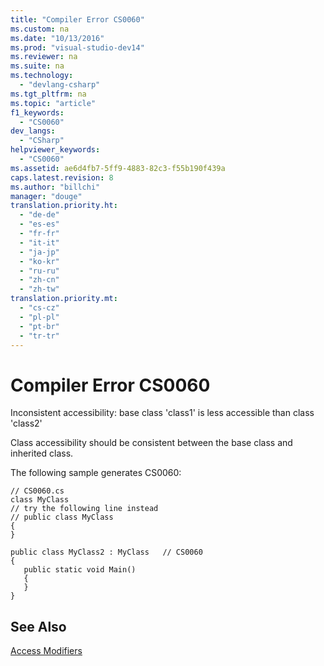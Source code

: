 ```yaml
---
title: "Compiler Error CS0060"
ms.custom: na
ms.date: "10/13/2016"
ms.prod: "visual-studio-dev14"
ms.reviewer: na
ms.suite: na
ms.technology: 
  - "devlang-csharp"
ms.tgt_pltfrm: na
ms.topic: "article"
f1_keywords: 
  - "CS0060"
dev_langs: 
  - "CSharp"
helpviewer_keywords: 
  - "CS0060"
ms.assetid: ae6d4fb7-5ff9-4883-82c3-f55b190f439a
caps.latest.revision: 8
ms.author: "billchi"
manager: "douge"
translation.priority.ht: 
  - "de-de"
  - "es-es"
  - "fr-fr"
  - "it-it"
  - "ja-jp"
  - "ko-kr"
  - "ru-ru"
  - "zh-cn"
  - "zh-tw"
translation.priority.mt: 
  - "cs-cz"
  - "pl-pl"
  - "pt-br"
  - "tr-tr"
---
```

# Compiler Error CS0060
Inconsistent accessibility: base class 'class1' is less accessible than class 'class2'  
  
 Class accessibility should be consistent between the base class and inherited class.  
  
 The following sample generates CS0060:  
  
```  
// CS0060.cs  
class MyClass  
// try the following line instead  
// public class MyClass  
{  
}  
  
public class MyClass2 : MyClass   // CS0060  
{  
   public static void Main()  
   {  
   }  
}  
```  
  
## See Also  
 [Access Modifiers](../Topic/Access%20Modifiers%20\(C%23%20Programming%20Guide\).md)